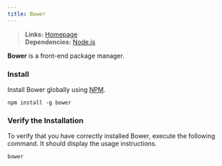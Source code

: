 ```yaml
---
title: Bower
---
```



> **Links:** [Homepage](http://bower.io/)  
> **Dependencies:** [Node.js](/nodejs)


**Bower** is a front-end package manager.


### Install

Install Bower globally using [NPM](https://npmjs.org/).

	npm install -g bower


### Verify the Installation

To verify that you have correctly installed Bower, execute the following command. It should display the usage instructions.

	bower
